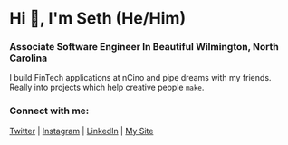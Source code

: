 # Hi 👋, I'm Seth (He/Him)
### Associate Software Engineer In Beautiful Wilmington, North Carolina

I build FinTech applications at nCino and pipe dreams with my friends. Really into projects which help creative people `make`.

### Connect with me:
[Twitter](https://twitter.com/sethangell) | [Instagram](https://instagram.com/sethangell) | [LinkedIn](https://Linkedin.com/in/sethangell) | [My Site](https://sethangell.com)
